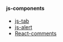 #### js-components
+ [js-tab](https://composur.github.io/js-component/js-component-tab/tab.html)
+ [js-alert](https://composur.github.io/js-component/web_alert/v1.2/index.html)
+ [React-comments](https://composur.github.io/js-component/web_alert/v1.2/index.html)
